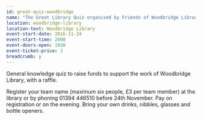 ```yaml
---
id: great-quiz-woodbridge
name: "The Great Library Quiz organised by Friends of Woodbridge Library"
location: woodbridge-library
location-text: Woodbridge Library
event-start-date: 2016-11-24
event-start-time: 2000
event-doors-open: 1930
event-ticket-price: 3
breadcrumb: y
---
```

General knowledge quiz to raise funds to support the work of Woodbridge Library, with a raffle.

Register your team name (maximum six people, £3 per team member) at the library or by phoning 01394 446510 before 24th November.  Pay on registration or on the evening.  Bring your own drinks, nibbles, glasses and bottle openers.
